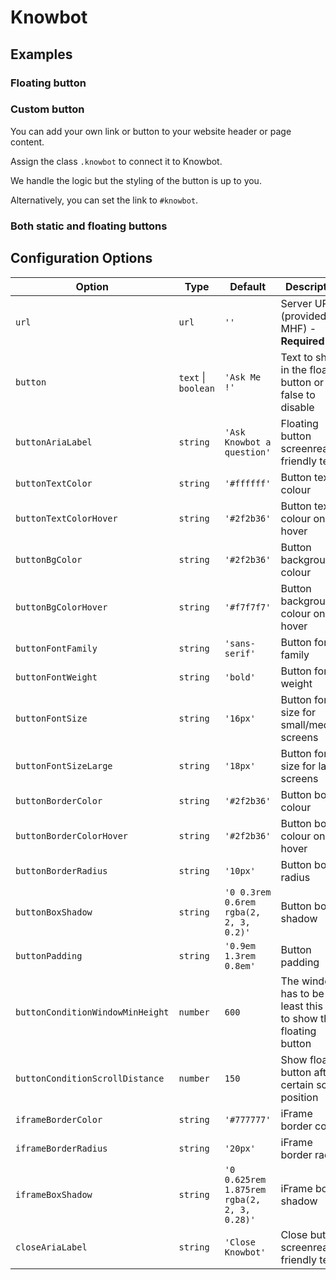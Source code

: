 # Knowbot

## Examples

### Floating button

### Custom button

You can add your own link or button to your website header or page content.

Assign the class `.knowbot` to connect it to Knowbot.

We handle the logic but the styling of the button is up to you.

Alternatively, you can set the link to `#knowbot`.

### Both static and floating buttons

## Configuration Options

| Option | Type | Default | Description |
| --- | --- | --- | --- |
| `url` | `url` | `''` | Server URL (provided by MHF) - **Required** |
| `button` | `text` \| `boolean` | `'Ask Me !'` | Text to show in the floating button or false to disable |
| `buttonAriaLabel` | `string` | `'Ask Knowbot a question'` | Floating button screenreader friendly text |
| `buttonTextColor` | `string` | `'#ffffff'` | Button text colour |
| `buttonTextColorHover` | `string` | `'#2f2b36'` | Button text colour on hover |
| `buttonBgColor` | `string` | `'#2f2b36'` | Button background colour |
| `buttonBgColorHover` | `string` | `'#f7f7f7'` | Button background colour on hover |
| `buttonFontFamily` | `string` | `'sans-serif'` | Button font family |
| `buttonFontWeight` | `string` | `'bold'` | Button font weight |
| `buttonFontSize` | `string` | `'16px'` | Button font size for small/medium screens |
| `buttonFontSizeLarge` | `string` | `'18px'` | Button font size for large screens |
| `buttonBorderColor` | `string` | `'#2f2b36'` | Button border colour |
| `buttonBorderColorHover` | `string` | `'#2f2b36'` | Button border colour on hover |
| `buttonBorderRadius` | `string` | `'10px'` | Button border radius |
| `buttonBoxShadow` | `string` | `'0 0.3rem 0.6rem rgba(2, 2, 3, 0.2)'` | Button box shadow |
| `buttonPadding` | `string` | `'0.9em 1.3rem 0.8em'` | Button padding |
| `buttonConditionWindowMinHeight` | `number` | `600` | The window has to be at least this tall to show the floating button |
| `buttonConditionScrollDistance` | `number` | `150` | Show floating button after a certain scroll position |
| `iframeBorderColor` | `string` | `'#777777'` | iFrame border colour |
| `iframeBorderRadius` | `string` | `'20px'` | iFrame border radius |
| `iframeBoxShadow` | `string` | `'0 0.625rem 1.875rem rgba(2, 2, 3, 0.28)'` | iFrame box shadow |
| `closeAriaLabel` | `string` | `'Close Knowbot'` | Close button screenreader friendly text |
